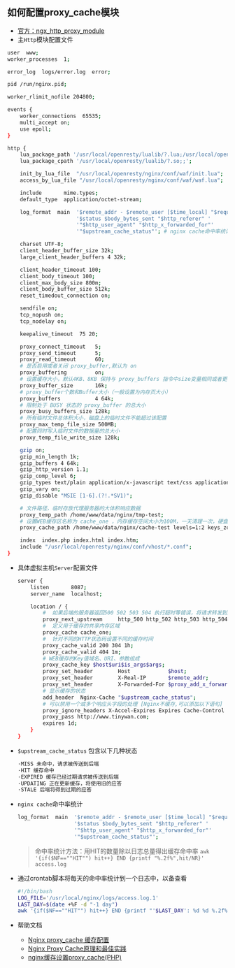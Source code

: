 ##  如何配置proxy_cache模块
+  [官方：ngx_http_proxy_module](http://nginx.org/en/docs/http/ngx_http_proxy_module.html) 
+  主`Http`模块配置文件
```bash
user  www;
worker_processes  1;

error_log  logs/error.log  error;

pid /run/nginx.pid;

worker_rlimit_nofile 204800;

events {
    worker_connections  65535;
    multi_accept on;
    use epoll;
}

http {
    lua_package_path '/usr/local/openresty/lualib/?.lua;/usr/local/openresty/nginx/conf/waf/?.lua;';
    lua_package_cpath '/usr/local/openresty/lualib/?.so;;';

    init_by_lua_file  "/usr/local/openresty/nginx/conf/waf/init.lua";
    access_by_lua_file "/usr/local/openresty/nginx/conf/waf/waf.lua";

    include       mime.types;
    default_type  application/octet-stream;

    log_format  main  '$remote_addr - $remote_user [$time_local] "$request" '
                      '$status $body_bytes_sent "$http_referer" '
                      '"$http_user_agent" "$http_x_forwarded_for"'
                      '"$upstream_cache_status"'; # nginx cache命中率统计

    charset UTF-8;
    client_header_buffer_size 32k;
    large_client_header_buffers 4 32k;

    client_header_timeout 100;
    client_body_timeout 100;
    client_max_body_size 800m;
    client_body_buffer_size 512k;
    reset_timedout_connection on;

    sendfile on;
    tcp_nopush on;
    tcp_nodelay on;

    keepalive_timeout  75 20;

    proxy_connect_timeout   5;
    proxy_send_timeout      5;
    proxy_read_timeout      60;
    # 是否启用或者关闭 proxy_buffer,默认为 on
    proxy_buffering         on;
    # 设置缓存大小，默认4KB、8KB 保持与 proxy_buffers 指令中size变量相同或者更小
    proxy_buffer_size       16k;
    # proxy_buffer个数和Buffer大小（一般设置为内存页大小）
    proxy_buffers           4 64k;
    # 限制处于 BUSY 状态的 proxy_buffer 的总大小
    proxy_busy_buffers_size 128k;
    # 所有临时文件总体积大小，磁盘上的临时文件不能超过该配置
    proxy_max_temp_file_size 500MB;
    # 配置同时写入临时文件的数据量的总大小
    proxy_temp_file_write_size 128k;

    gzip on;
    gzip_min_length 1k;
    gzip_buffers 4 64k;
    gzip_http_version 1.1;
    gzip_comp_level 6;
    gzip_types text/plain application/x-javascript text/css application/javascript text/javascript image/jpeg image/gif image/png application/xml application/json;
    gzip_vary on;
    gzip_disable "MSIE [1-6].(?!.*SV1)";

    # 文件路径，临时存放代理服务器的大体积响应数据
    proxy_temp_path /home/www/data/nginx/tmp-test;
    # 设置WEB缓存区名称为 cache_one ，内存缓存空间大小为100M，一天清理一次，硬盘缓存空间大小为10G
    proxy_cache_path /home/www/data/nginx/cache-test levels=1:2 keys_zone=cache_one:100m inactive=1d max_size=10g;

    index  index.php index.html index.htm;
    include "/usr/local/openresty/nginx/conf/vhost/*.conf";
}

```
+  具体虚拟主机`Server`配置文件

    ```bash
    server {
        listen       8087;
        server_name  localhost;
    
        location / {
            #  如果后端的服务器返回500 502 503 504 执行超时等错误，将请求转发到另外一台服务器
            proxy_next_upstream     http_500 http_502 http_503 http_504 error timeout invalid_header;
            #  定义用于缓存的共享内存区域
            proxy_cache cache_one;
            #  针对不同的HTTP状态码设置不同的缓存时间
            proxy_cache_valid 200 304 1h;
            proxy_cache_valid 404 1m;
            # WEB缓存的Key值域名、URI、参数组成
            proxy_cache_key $host$uri$is_args$args;
            proxy_set_header        Host            $host;
            proxy_set_header        X-Real-IP       $remote_addr;
            proxy_set_header        X-Forwarded-For $proxy_add_x_forwarded_for;
            # 显示缓存的状态
            add_header  Nginx-Cache "$upstream_cache_status";
            # 可以禁用一个或多个响应头字段的处理 [Nginx不缓存,可以添加以下语句] 
            proxy_ignore_headers X-Accel-Expires Expires Cache-Control Set-Cookie;
            proxy_pass http://www.tinywan.com;
            expires 1d;
        }
    }
    ```
+   `$upstream_cache_status` 包含以下几种状态 

    ```bash
    ·MISS 未命中，请求被传送到后端
    ·HIT 缓存命中
    ·EXPIRED 缓存已经过期请求被传送到后端
    ·UPDATING 正在更新缓存，将使用旧的应答
    ·STALE 后端将得到过期的应答
    ```
    
+   `nginx cache`命中率统计 

    ```bash
    log_format  main  '$remote_addr - $remote_user [$time_local] "$request" '
                      '$status $body_bytes_sent "$http_referer" '
                      '"$http_user_agent" "$http_x_forwarded_for"'
                      '"$upstream_cache_status"';
    ```
    > 命中率统计方法：用HIT的数量除以日志总量得出缓存命中率
    > `awk '{if($NF==""HIT"") hit++} END {printf "%.2f%",hit/NR}' access.log`
    
+   通过crontab脚本将每天的命中率统计到一个日志中，以备查看

    ```bash
    #!/bin/bash
    LOG_FILE='/usr/local/nginx/logs/access.log.1'
    LAST_DAY=$(date +%F -d "-1 day")
    awk '{if($NF==""HIT"") hit++} END {printf "'$LAST_DAY': %d %d %.2f%n", hit,NR,hit/NR}' $LOG_FILE
    ```
+   帮助文档
    +   [Nginx proxy_cache 缓存配置](http://blog.csdn.net/dengjiexian123/article/details/53386586)    
    +   [Nginx Proxy Cache原理和最佳实践](http://www.jianshu.com/p/625c2b15dad5)    
    +   [nginx缓存设置proxy_cache(PHP)](https://www.cnblogs.com/zlingh/p/5879988.html)    